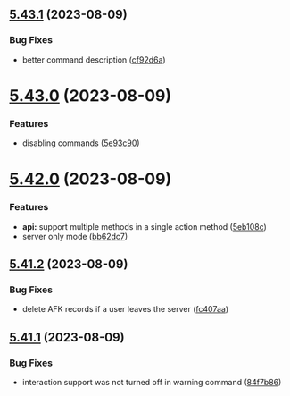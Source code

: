 ## [5.43.1](https://github.com/onesoft-sudo/sudobot/compare/v5.43.0...v5.43.1) (2023-08-09)


### Bug Fixes

* better command description ([cf92d6a](https://github.com/onesoft-sudo/sudobot/commit/cf92d6a06688e8a0db7052cf400b05835ed6e1cc))



# [5.43.0](https://github.com/onesoft-sudo/sudobot/compare/v5.42.0...v5.43.0) (2023-08-09)


### Features

* disabling commands ([5e93c90](https://github.com/onesoft-sudo/sudobot/commit/5e93c90652e9c4d7a5e67e6a75297e7fb67b2a91))



# [5.42.0](https://github.com/onesoft-sudo/sudobot/compare/v5.41.2...v5.42.0) (2023-08-09)


### Features

* **api:** support multiple methods in a single action method ([5eb108c](https://github.com/onesoft-sudo/sudobot/commit/5eb108c7e3964300357fd72a526b48fdbe40b490))
* server only mode ([bb62dc7](https://github.com/onesoft-sudo/sudobot/commit/bb62dc73e8ffb2b865949e4225f95d60903cd21d))



## [5.41.2](https://github.com/onesoft-sudo/sudobot/compare/v5.41.1...v5.41.2) (2023-08-09)


### Bug Fixes

* delete AFK records if a user leaves the server ([fc407aa](https://github.com/onesoft-sudo/sudobot/commit/fc407aaaadd369791ffcf502d17d514b64794e10))



## [5.41.1](https://github.com/onesoft-sudo/sudobot/compare/v5.41.0...v5.41.1) (2023-08-09)


### Bug Fixes

* interaction support was not turned off in warning command ([84f7b86](https://github.com/onesoft-sudo/sudobot/commit/84f7b8614a74339b2bc695af3e1b6d9cc95c3223))



